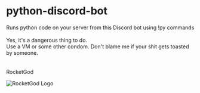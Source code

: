 # python-discord-bot

Runs python code on your server from this Discord bot using !py commands<br>
<br>
Yes, it's a dangerous thing to do.<br>
Use a VM or some other condom. Don't blame me if your shit gets toasted by someone.<br>
<br>
<br>
RocketGod

![RocketGod Logo](https://user-images.githubusercontent.com/57732082/213221533-171b37da-46e5-4661-ac47-c7f23d24b816.png)
